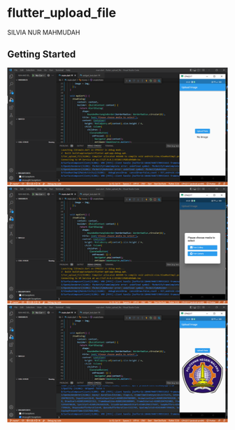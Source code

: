 # flutter_upload_file

SILVIA NUR MAHMUDAH

## Getting Started

![Screenshot flutter_upload_file](images/01.png)
![Screenshot flutter_upload_file](images/02.png)
![Screenshot flutter_upload_file](images/03.png)